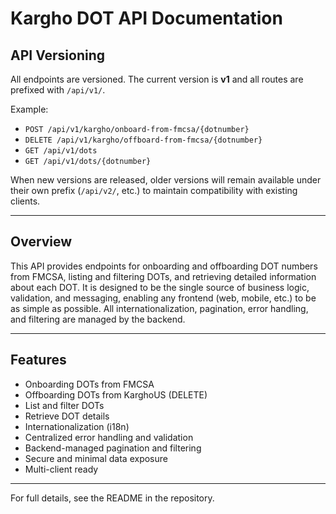 # Kargho DOT API Documentation

## API Versioning
All endpoints are versioned. The current version is **v1** and all routes are prefixed with `/api/v1/`.

Example:
- `POST /api/v1/kargho/onboard-from-fmcsa/{dotnumber}`
- `DELETE /api/v1/kargho/offboard-from-fmcsa/{dotnumber}`
- `GET /api/v1/dots`
- `GET /api/v1/dots/{dotnumber}`

When new versions are released, older versions will remain available under their own prefix (`/api/v2/`, etc.) to maintain compatibility with existing clients.

---

## Overview
This API provides endpoints for onboarding and offboarding DOT numbers from FMCSA, listing and filtering DOTs, and retrieving detailed information about each DOT. It is designed to be the single source of business logic, validation, and messaging, enabling any frontend (web, mobile, etc.) to be as simple as possible. All internationalization, pagination, error handling, and filtering are managed by the backend.

---

## Features
- Onboarding DOTs from FMCSA
- Offboarding DOTs from KarghoUS (DELETE)
- List and filter DOTs
- Retrieve DOT details
- Internationalization (i18n)
- Centralized error handling and validation
- Backend-managed pagination and filtering
- Secure and minimal data exposure
- Multi-client ready

---

For full details, see the README in the repository.
